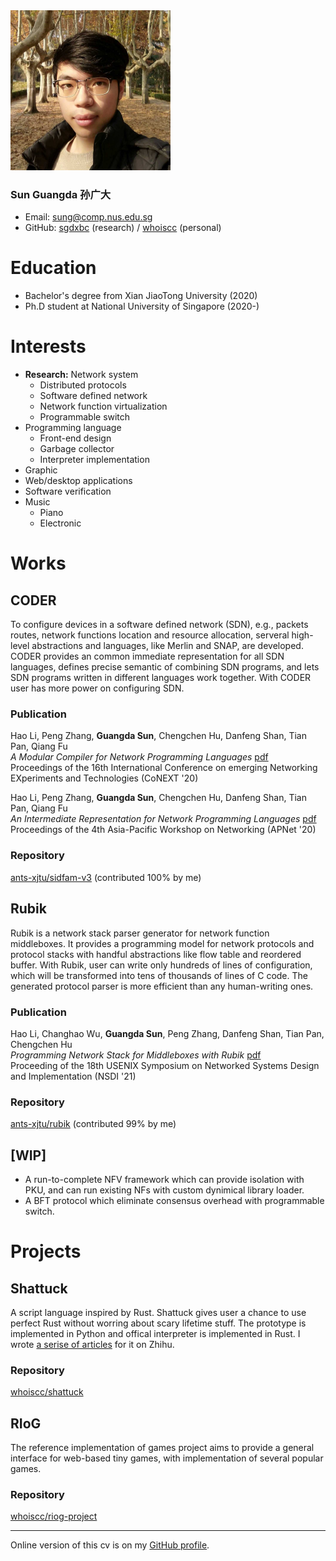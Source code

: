 <img alt="Selfie at late 2019, best one until now" src="./selfie.jpg" width=256>

### **Sun Guangda 孙广大**

* Email: sung@comp.nus.edu.sg
* GitHub: [sgdxbc](https://github.com/sgdxbc) (research) / [whoiscc](https://github.com/whoiscc) (personal)

# Education

* Bachelor's degree from Xian JiaoTong University (2020)
* Ph.D student at National University of Singapore (2020-)

# Interests

* **Research:** Network system
    * Distributed protocols
    * Software defined network
    * Network function virtualization
    * Programmable switch
* Programming language
    * Front-end design
    * Garbage collector
    * Interpreter implementation
* Graphic
* Web/desktop applications
* Software verification
* Music
    * Piano
    * Electronic

<div style="page-break-before: right;"></div>

# Works

## CODER

To configure devices in a software defined network (SDN), e.g., packets routes, network functions location and resource allocation, serveral high-level abstractions and languages, like Merlin and SNAP, are developed. CODER provides an common immediate representation for all SDN languages, defines precise semantic of combining SDN programs, and lets SDN programs written in different languages work together. With CODER user has more power on configuring SDN.

### Publication

Hao Li, Peng Zhang, **Guangda Sun**, Chengchen Hu, Danfeng Shan, Tian Pan, Qiang Fu \
*A Modular Compiler for Network Programming Languages* [pdf](https://nskeylab.xjtu.edu.cn/people/pzhang/files/2020/11/conext20.pdf) \
Proceedings of the 16th International Conference on emerging Networking EXperiments and Technologies (CoNEXT '20)

Hao Li, Peng Zhang, **Guangda Sun**, Chengchen Hu, Danfeng Shan, Tian Pan, Qiang Fu \
*An Intermediate Representation for Network Programming Languages* [pdf](https://conferences.sigcomm.org/events/apnet2020/material/apnet20-final4.pdf) \
Proceedings of the 4th Asia-Pacific Workshop on Networking (APNet '20)

### Repository

[ants-xjtu/sidfam-v3](https://github.com/ants-xjtu/sidfam-v3) (contributed 100% by me)

## Rubik

Rubik is a network stack parser generator for network function middleboxes. It provides a programming model for network protocols and protocol stacks with handful abstractions like flow table and reordered buffer. With Rubik, user can write only hundreds of lines of configuration, which will be transformed into tens of thousands of lines of C code. The generated protocol parser is more efficient than any human-writing ones.

### Publication

Hao Li, Changhao Wu, **Guangda Sun**, Peng Zhang, Danfeng Shan, Tian Pan, Chengchen Hu \
*Programming Network Stack for Middleboxes with Rubik* [pdf](https://www.usenix.org/system/files/nsdi21-li.pdf) \
Proceeding of the 18th USENIX Symposium on Networked Systems Design and Implementation (NSDI '21)

### Repository

[ants-xjtu/rubik](https://github.com/ants-xjtu/rubik) (contributed 99% by me)

## [WIP]

* A run-to-complete NFV framework which can provide isolation with PKU, and can run existing NFs with custom dynimical library loader.
* A BFT protocol which eliminate consensus overhead with programmable switch.

<div style="page-break-before: right;"></div>

# Projects

## Shattuck

A script language inspired by Rust. Shattuck gives user a chance to use perfect Rust without worring about scary lifetime stuff. The prototype is implemented in Python and offical interpreter is implemented in Rust. I wrote [a serise of articles](https://zhuanlan.zhihu.com/p/65376093) for it on Zhihu.

### Repository

[whoiscc/shattuck](https://github.com/whoiscc/shattuck)

## RIoG

The reference implementation of games project aims to provide a general interface for web-based tiny games, with implementation of several popular games.

### Repository

[whoiscc/riog-project](https://github.com/whoiscc/riog-project)

----

Online version of this cv is on my [GitHub profile](https://github.com/sgdxbc).
